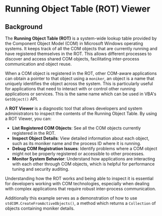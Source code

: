 # Running Object Table (ROT) Viewer

## Background

The **Running Object Table (ROT)** is a system-wide lookup table provided by the Component Object Model (COM) in Microsoft Windows operating systems. It keeps track of all the COM objects that are currently running and have registered themselves in the ROT. This allows different processes to discover and access shared COM objects, facilitating inter-process communication and object reuse.

When a COM object is registered in the ROT, other COM-aware applications can obtain a pointer to that object using a `moniker`, an object  is a name that uniquely identifies the object across the system. This is particularly useful for applications that need to interact with or control other running applications or services. This is the same name which can be used in VBA's `GetObject()` API.

A **ROT Viewer** is a diagnostic tool that allows developers and system administrators to inspect the contents of the Running Object Table. By using a ROT Viewer, you can:

- **List Registered COM Objects**: See all the COM objects currently registered in the ROT.
- **Inspect Object Details**: View detailed information about each object, such as its moniker name and the process ID where it is running.
- **Debug COM Registration Issues**: Identify problems where a COM object might not be properly registered or accessible to other processes.
- **Monitor System Behavior**: Understand how applications are interacting with each other through COM objects, which is helpful for performance tuning and security auditing.

Understanding how the ROT works and being able to inspect it is essential for developers working with COM technologies, especially when dealing with complex applications that require robust inter-process communication.

Additionally this example serves as a demonstration of how to use `stdCOM.CreateFromActiveObjects()`, a method which returns a `Collection` of objects containing moniker details.